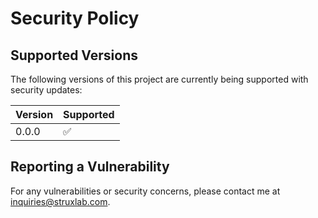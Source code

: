 # Security Policy

## Supported Versions

The following versions of this project are currently being supported with security updates:

| Version | Supported          |
| ------- | ------------------ |
| 0.0.0   | :white_check_mark: |

## Reporting a Vulnerability

For any vulnerabilities or security concerns, please contact me at inquiries@struxlab.com.
